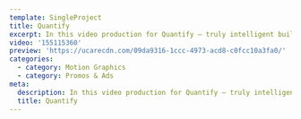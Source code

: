 ```yaml
---
template: SingleProject
title: Quantify
excerpt: In this video production for Quantify – truly intelligent buildings. This video takes you on a journey highlighting the features of Quantify in your home – demonstrating how proactive not reactive Quantify buildings are .
video: '155115360'
preview: 'https://ucarecdn.com/09da9316-1ccc-4973-acd8-c0fcc10a3fa0/'
categories:
  - category: Motion Graphics
  - category: Promos & Ads
meta:
  description: In this video production for Quantify – truly intelligent buildings. This video takes you on a journey highlighting the features of Quantify in your home – demonstrating how proactive not reactive Quantify buildings are .
  title: Quantify
---
```

